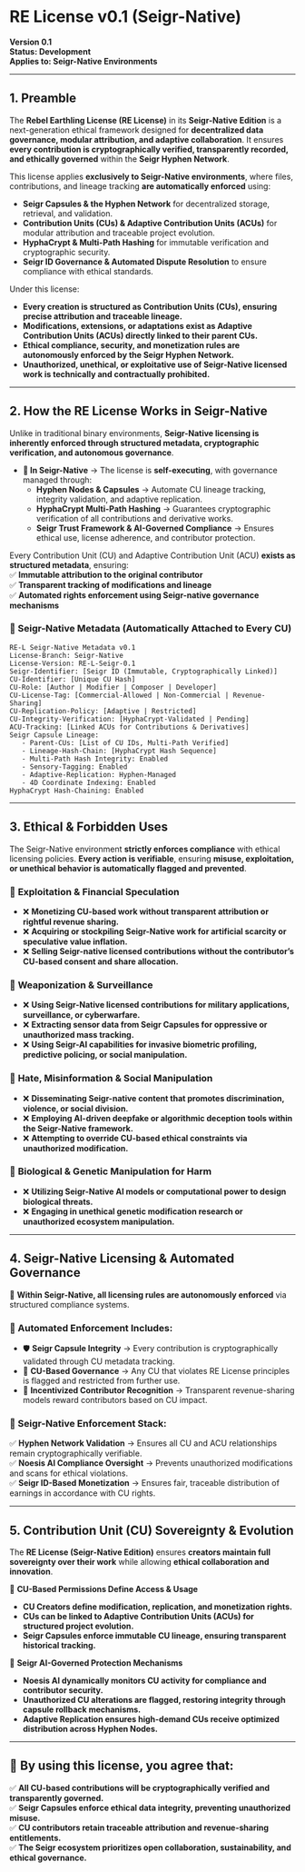 # **RE License v0.1 (Seigr-Native)**  

**Version 0.1**  
**Status: Development**  
**Applies to: Seigr-Native Environments**  

---

## **1. Preamble**  
The **Rebel Earthling License (RE License)** in its **Seigr-Native Edition** is a next-generation ethical framework designed for **decentralized data governance, modular attribution, and adaptive collaboration**. It ensures **every contribution is cryptographically verified, transparently recorded, and ethically governed** within the **Seigr Hyphen Network**.  

This license applies **exclusively to Seigr-Native environments**, where files, contributions, and lineage tracking **are automatically enforced** using:  
- **Seigr Capsules & the Hyphen Network** for decentralized storage, retrieval, and validation.  
- **Contribution Units (CUs) & Adaptive Contribution Units (ACUs)** for modular attribution and traceable project evolution.  
- **HyphaCrypt & Multi-Path Hashing** for immutable verification and cryptographic security.  
- **Seigr ID Governance & Automated Dispute Resolution** to ensure compliance with ethical standards.  

Under this license:  
- **Every creation is structured as Contribution Units (CUs), ensuring precise attribution and traceable lineage.**  
- **Modifications, extensions, or adaptations exist as Adaptive Contribution Units (ACUs) directly linked to their parent CUs.**  
- **Ethical compliance, security, and monetization rules are autonomously enforced by the Seigr Hyphen Network.**  
- **Unauthorized, unethical, or exploitative use of Seigr-Native licensed work is technically and contractually prohibited.**  

---

## **2. How the RE License Works in Seigr-Native**  
Unlike in traditional binary environments, **Seigr-Native licensing is inherently enforced through structured metadata, cryptographic verification, and autonomous governance**.

- **📌 In Seigr-Native** → The license is **self-executing**, with governance managed through:  
  - **Hyphen Nodes & Capsules** → Automate CU lineage tracking, integrity validation, and adaptive replication.  
  - **HyphaCrypt Multi-Path Hashing** → Guarantees cryptographic verification of all contributions and derivative works.  
  - **Seigr Trust Framework & AI-Governed Compliance** → Ensures ethical use, license adherence, and contributor protection.  

Every Contribution Unit (CU) and Adaptive Contribution Unit (ACU) **exists as structured metadata**, ensuring:  
✅ **Immutable attribution to the original contributor**  
✅ **Transparent tracking of modifications and lineage**  
✅ **Automated rights enforcement using Seigr-native governance mechanisms**  

### **🔹 Seigr-Native Metadata (Automatically Attached to Every CU)**
```
RE-L Seigr-Native Metadata v0.1
License-Branch: Seigr-Native
License-Version: RE-L-Seigr-0.1
Seigr-Identifier: [Seigr ID (Immutable, Cryptographically Linked)]
CU-Identifier: [Unique CU Hash]
CU-Role: [Author | Modifier | Composer | Developer]
CU-License-Tag: [Commercial-Allowed | Non-Commercial | Revenue-Sharing]
CU-Replication-Policy: [Adaptive | Restricted]
CU-Integrity-Verification: [HyphaCrypt-Validated | Pending]
ACU-Tracking: [Linked ACUs for Contributions & Derivatives]
Seigr Capsule Lineage:
   - Parent-CUs: [List of CU IDs, Multi-Path Verified]
   - Lineage-Hash-Chain: [HyphaCrypt Hash Sequence]
   - Multi-Path Hash Integrity: Enabled
   - Sensory-Tagging: Enabled
   - Adaptive-Replication: Hyphen-Managed
   - 4D Coordinate Indexing: Enabled
HyphaCrypt Hash-Chaining: Enabled
```

---

## **3. Ethical & Forbidden Uses**  
The Seigr-Native environment **strictly enforces compliance** with ethical licensing policies. **Every action is verifiable**, ensuring **misuse, exploitation, or unethical behavior is automatically flagged and prevented**.

### 🚫 **Exploitation & Financial Speculation**  
- ❌ **Monetizing CU-based work without transparent attribution or rightful revenue sharing.**  
- ❌ **Acquiring or stockpiling Seigr-Native work for artificial scarcity or speculative value inflation.**  
- ❌ **Selling Seigr-native licensed contributions without the contributor’s CU-based consent and share allocation.**  

### 🚫 **Weaponization & Surveillance**  
- ❌ **Using Seigr-Native licensed contributions for military applications, surveillance, or cyberwarfare.**  
- ❌ **Extracting sensor data from Seigr Capsules for oppressive or unauthorized mass tracking.**  
- ❌ **Using Seigr-AI capabilities for invasive biometric profiling, predictive policing, or social manipulation.**  

### 🚫 **Hate, Misinformation & Social Manipulation**  
- ❌ **Disseminating Seigr-native content that promotes discrimination, violence, or social division.**  
- ❌ **Employing AI-driven deepfake or algorithmic deception tools within the Seigr-Native framework.**  
- ❌ **Attempting to override CU-based ethical constraints via unauthorized modification.**  

### 🚫 **Biological & Genetic Manipulation for Harm**  
- ❌ **Utilizing Seigr-Native AI models or computational power to design biological threats.**  
- ❌ **Engaging in unethical genetic modification research or unauthorized ecosystem manipulation.**  

---

## **4. Seigr-Native Licensing & Automated Governance**  
📌 **Within Seigr-Native, all licensing rules are autonomously enforced** via structured compliance systems.  

### **🔹 Automated Enforcement Includes:**  
- 🛡️ **Seigr Capsule Integrity** → Every contribution is cryptographically validated through CU metadata tracking.  
- 📜 **CU-Based Governance** → Any CU that violates RE License principles is flagged and restricted from further use.  
- 💎 **Incentivized Contributor Recognition** → Transparent revenue-sharing models reward contributors based on CU impact.  

### **🔹 Seigr-Native Enforcement Stack:**  
✅ **Hyphen Network Validation** → Ensures all CU and ACU relationships remain cryptographically verifiable.  
✅ **Noesis AI Compliance Oversight** → Prevents unauthorized modifications and scans for ethical violations.  
✅ **Seigr ID-Based Monetization** → Ensures fair, traceable distribution of earnings in accordance with CU rights.  

---

## **5. Contribution Unit (CU) Sovereignty & Evolution**  
The **RE License (Seigr-Native Edition)** ensures **creators maintain full sovereignty over their work** while allowing **ethical collaboration and innovation**.

🔹 **CU-Based Permissions Define Access & Usage**  
- **CU Creators define modification, replication, and monetization rights.**  
- **CUs can be linked to Adaptive Contribution Units (ACUs) for structured project evolution.**  
- **Seigr Capsules enforce immutable CU lineage, ensuring transparent historical tracking.**  

🔹 **Seigr AI-Governed Protection Mechanisms**  
- **Noesis AI dynamically monitors CU activity for compliance and contributor security.**  
- **Unauthorized CU alterations are flagged, restoring integrity through capsule rollback mechanisms.**  
- **Adaptive Replication ensures high-demand CUs receive optimized distribution across Hyphen Nodes.**  

---

## **📢 By using this license, you agree that:**  
✅ **All CU-based contributions will be cryptographically verified and transparently governed.**  
✅ **Seigr Capsules enforce ethical data integrity, preventing unauthorized misuse.**  
✅ **CU contributors retain traceable attribution and revenue-sharing entitlements.**  
✅ **The Seigr ecosystem prioritizes open collaboration, sustainability, and ethical governance.**  
